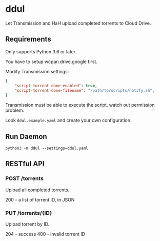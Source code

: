 # ddul

Let Transmission and HaH upload completed torrents to Cloud Drive.

## Requirements

Only supports Python 3.6 or later.

You have to setup wcpan.drive.google first.

Modify Transmission settings:

```json
{
    "script-torrent-done-enabled": true,
    "script-torrent-done-filename": "/path/to/scripts/notify.sh",
}
```

Transmission must be able to execute the script, watch out permission problem.

Look `ddul.example.yaml` and create your own configuration.

## Run Daemon

```shell
python3 -m ddul --settings=ddul.yaml
```

## RESTful API

### POST /torrents

Upload all completed torrents.

200 - a list of torrent ID, in JSON

### PUT /torrents/{ID}

Upload torrent by ID.

204 - success
400 - invalid torrent ID
